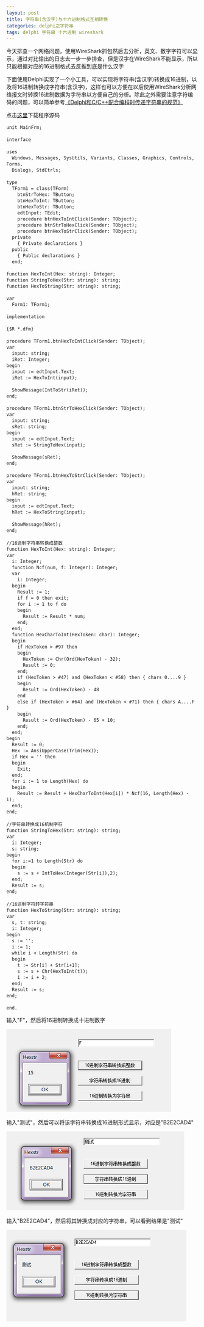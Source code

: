 ```yaml
---
layout: post
title: 字符串(含汉字)与十六进制格式互相转换
categories: delphi之字符串
tags: delphi 字符串 十六进制 wireshark
---
```


今天排查一个网络问题，使用WireShark抓包然后去分析，英文、数字字符可以显示，通过对比输出的日志去一步一步排查，但是汉字在WireShark不能显示，所以只能根据对应的16进制格式去反推到底是什么汉字

下面使用Delphi实现了一个小工具，可以实现将字符串(含汉字)转换成16进制，以及将16进制转换成字符串(含汉字)，这样也可以方便在以后使用WireShark分析网络报文时转换16进制数据为字符串以方便自己的分析。除此之外需要注意字符编码的问题，可以简单参考[《Delphi和C/C++配合编程时传递字符串的规范》](http://www.xumenger.com/delphi-vcpp-string-chararray-20160511/)

点击[这里](../download/20170223/HexStr.zip)下载程序源码

```
unit MainFrm;

interface

uses
  Windows, Messages, SysUtils, Variants, Classes, Graphics, Controls, Forms,
  Dialogs, StdCtrls;

type
  TForm1 = class(TForm)
    btnStrToHex: TButton;
    btnHexToInt: TButton;
    btnHexToStr: TButton;
    edtInput: TEdit;
    procedure btnHexToIntClick(Sender: TObject);
    procedure btnStrToHexClick(Sender: TObject);
    procedure btnHexToStrClick(Sender: TObject);
  private
    { Private declarations }
  public
    { Public declarations }
  end;

function HexToInt(Hex: string): Integer;
function StringToHex(Str: string): string;
function HexToString(Str: string): string;

var
  Form1: TForm1;

implementation

{$R *.dfm}

procedure TForm1.btnHexToIntClick(Sender: TObject);
var
  input: string;
  iRet: Integer;
begin
  input := edtInput.Text;
  iRet := HexToInt(input);

  ShowMessage(IntToStr(iRet));
end;

procedure TForm1.btnStrToHexClick(Sender: TObject); 
var
  input: string;
  sRet: string;
begin
  input := edtInput.Text;
  sRet := StringToHex(input);

  ShowMessage(sRet);
end;

procedure TForm1.btnHexToStrClick(Sender: TObject);
var
  input: string;
  hRet: string;
begin
  input := edtInput.Text;
  hRet := HexToString(input);

  ShowMessage(hRet);
end;

//16进制字符串转换成整数
function HexToInt(Hex: string): Integer;
var
  i: Integer;
  function Ncf(num, f: Integer): Integer;
  var
    i: Integer;
  begin
    Result := 1;
    if f = 0 then exit;
    for i := 1 to f do
    begin
      Result := Result * num;
    end;
  end;
  function HexCharToInt(HexToken: char): Integer;
  begin
    if HexToken > #97 then
    begin
      HexToken := Chr(Ord(HexToken) - 32);
      Result := 0;
    end;
    if (HexToken > #47) and (HexToken < #58) then { chars 0....9 }
    begin
      Result := Ord(HexToken) - 48
    end
    else if (HexToken > #64) and (HexToken < #71) then { chars A....F }
    begin
      Result := Ord(HexToken) - 65 + 10;
    end;
  end;
begin
  Result := 0;
  Hex := AnsiUpperCase(Trim(Hex));
  if Hex = '' then
  begin
    Exit;
  end;
  for i := 1 to Length(Hex) do
  begin
    Result := Result + HexCharToInt(Hex[i]) * Ncf(16, Length(Hex) - i);
  end;
end;

//字符串转换成16机制字符
function StringToHex(Str: string): string;
var
  i: Integer;
  s: string;
begin
  for i:=1 to Length(Str) do
  begin
    s := s + IntToHex(Integer(Str[i]),2);
  end;
  Result := s;
end;

//16进制字符转字符串
function HexToString(Str: string): string;
var
  s, t: string;
  i: Integer;
begin
  s := '';
  i := 1;
  while i < Length(Str) do
  begin
    t := Str[i] + Str[i+1];
    s := s + Chr(HexToInt(t));
    i := i + 2;
  end;
  Result := s;
end;

end.
```

输入"F"，然后将16进制转换成十进制数字

![image](../media/image/2017-02-23/01.png)

输入"测试"，然后可以将该字符串转换成16进制形式显示，对应是"B2E2CAD4"

![image](../media/image/2017-02-23/02.png)

输入"B2E2CAD4"，然后将其转换成对应的字符串，可以看到结果是"测试"

![image](../media/image/2017-02-23/03.png)
